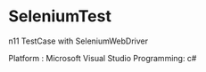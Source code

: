 # SeleniumTest
n11 TestCase with SeleniumWebDriver

Platform : Microsoft Visual Studio
Programming: c#


